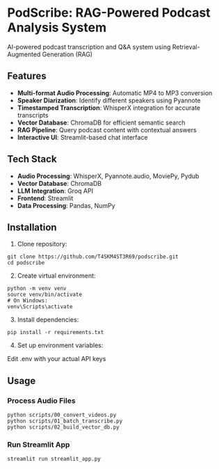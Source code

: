 # PodScribe: RAG-Powered Podcast Analysis System

AI-powered podcast transcription and Q&A system using Retrieval-Augmented Generation (RAG)

## Features

- **Multi-format Audio Processing**: Automatic MP4 to MP3 conversion
- **Speaker Diarization**: Identify different speakers using Pyannote
- **Timestamped Transcription**: WhisperX integration for accurate transcripts
- **Vector Database**: ChromaDB for efficient semantic search
- **RAG Pipeline**: Query podcast content with contextual answers
- **Interactive UI**: Streamlit-based chat interface

## Tech Stack

- **Audio Processing**: WhisperX, Pyannote.audio, MoviePy, Pydub
- **Vector Database**: ChromaDB
- **LLM Integration**: Groq API
- **Frontend**: Streamlit
- **Data Processing**: Pandas, NumPy

## Installation

1. Clone repository:

```/bash
git clone https://github.com/T4SKM4ST3R69/podscribe.git
cd podscribe
```


2. Create virtual environment:
```/bash
python -m venv venv
source venv/bin/activate 
# On Windows: 
venv\Scripts\activate
```

3. Install dependencies:
```/bash
pip install -r requirements.txt
```
4. Set up environment variables:

Edit .env with your actual API keys


## Usage

### Process Audio Files
```/commandline
python scripts/00_convert_videos.py
python scripts/01_batch_transcribe.py
python scripts/02_build_vector_db.py
```

### Run Streamlit App
```/bash
streamlit run streamlit_app.py
```